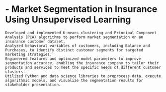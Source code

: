 # - Market Segmentation in Insurance Using Unsupervised Learning
    Developed and implemented K-means clustering and Principal Component Analysis (PCA) algorithms to perform market segmentation on an insurance customer dataset.
    Analyzed behavioral variables of customers, including Balance and Purchases, to identify distinct customer segments for targeted marketing strategies.
    Engineered features and optimized model parameters to improve segmentation accuracy, enabling the insurance company to tailor their products and services to meet the specific needs of different customer clusters.
    Utilized Python and data science libraries to preprocess data, execute algorithmic models, and visualize the segmentation results for stakeholder presentation.
